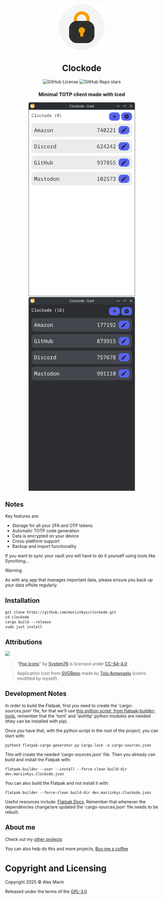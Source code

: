 <div align="center">
  <br>
  <img src="./resources/icons/hicolor/scalable/apps/icon.svg" width="150" />
  <h1>Clockode</h1>

  ![GitHub License](https://img.shields.io/github/license/mariinkys/clockode)
  ![GitHub Repo stars](https://img.shields.io/github/stars/mariinkys/clockode)


  <h3>Minimal TOTP client made with Iced</h3>

  <img width="350" alt="Main Page Light Mode" src="./screenshots/main-light.png"/>
  <img width="350" alt="Main Page Dark Mode" src="./screenshots/main-dark.png"/>
</div>

## Notes

Key features are:

- Storage for all your 2FA and OTP tokens
- Automatic TOTP code generation
- Data is encrypted on your device
- Cross-platform support
- Backup and import functionality

If you want to sync your vault you will have to do it yourself using tools like Syncthing...

> [!WARNING]
> As with any app that manages important data, please ensure you back up your data offsite regularly.

## Installation
```
git clone https://github.com/mariinkys/clockode.git
cd clockode
cargo build --release
sudo just install
```

## Attributions

<a href="https://github.com/iced-rs/iced">
  <img src="https://gist.githubusercontent.com/hecrj/ad7ecd38f6e47ff3688a38c79fd108f0/raw/74384875ecbad02ae2a926425e9bcafd0695bade/color.svg" width="130px">
</a>

<p></p>

> "[Pop Icons](http://github.com/pop-os/icon-theme)" by [System76](http://system76.com/) is licensed under [CC-SA-4.0](http://creativecommons.org/licenses/by-sa/4.0/)

> Application Icon from [SVGRepo](https://www.svgrepo.com/svg/408420/lock-security-open) made by [Tolu Arowoselu](https://www.svgrepo.com/author/Tolu%20Arowoselu/) (colors modified by myself).

## Development Notes
In order to build the Flatpak, first you need to create the 'cargo-sources.json' file, for that we'll use [this python script, from flatpak-builder-tools](https://github.com/flatpak/flatpak-builder-tools/tree/master/cargo), remember that the 'toml' and 'aiohttp' python modules are needed (they can be installed with pip).

Once you have that, with the python script in the root of the project, you can start with:
```
python3 flatpak-cargo-generator.py Cargo.lock -o cargo-sources.json
```
This will create the needed 'cargo-sources.json' file. 
Then you already can build and install the Flatpak with:
```
flatpak-builder --user --install --force-clean build-dir dev.mariinkys.Clockode.json
```
You can also build the Flatpak and not install it with:
```
flatpak-builder --force-clean build-dir dev.mariinkys.Clockode.json
```
Useful resources include:
[Flatpak Docs](https://docs.flatpak.org/en/latest/first-build.html). Remember that whenever the dependencies change/are updated the 'cargo-sources.json' file needs to be rebuilt.

## About me

Check out my [other projects](https://github.com/mariinkys) 

You can also help do this and more projects, [Buy me a coffee](https://www.buymeacoffee.com/mariinkys)

# Copyright and Licensing

Copyright 2025 © Alex Marín

Released under the terms of the [GPL-3.0](https://github.com/mariinkys/clockode/blob/main/LICENSE)